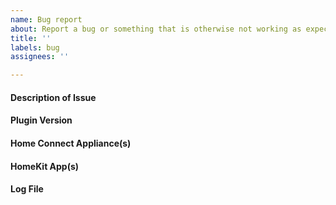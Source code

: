 ```yaml
---
name: Bug report
about: Report a bug or something that is otherwise not working as expected.
title: ''
labels: bug
assignees: ''

---
```


#### Description of Issue
<!-- Please provide a clear and concise description of the bug below. -->

#### Plugin Version
<!-- Please state the version number of this plugin that exhibits the bug. If this is not the most recent release then please try updating to the latest version before reporting the issue. -->

#### Home Connect Appliance(s)
<!-- If this issue relates to a specific appliance then please provide the manufacturer, type, and model number, e.g. Siemens Oven HB678GBS6B/50. These details can be found in the Apple Home app or the Homebridge log file. -->

#### HomeKit App(s)
<!-- If this issue relates to a specific HomeKit app then please provide details, e.g. Apple Home, Elgato Eve, Home+ 4, Hesperus, etc. -->

#### Log File
<!-- Please copy/paste relevant log entries below, between the ``` marks. Attach longer logs as a text file. Do NOT use a screenshot. These logs should be captured with Homebridge in debug mode (enabled using its -D command line option). -->
```
```
